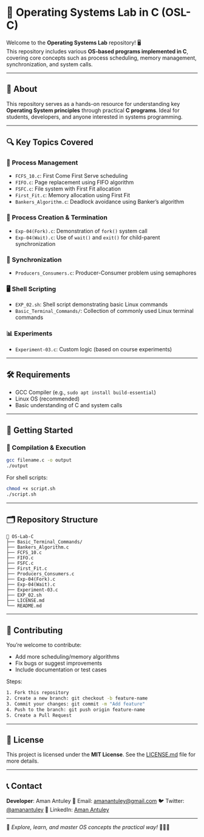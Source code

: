 

# 🧠 Operating Systems Lab in C (OSL-C)

Welcome to the **Operating Systems Lab** repository! 🖥️  
This repository includes various **OS-based programs implemented in C**, covering core concepts such as process scheduling, memory management, synchronization, and system calls.

---

## 📘 About

This repository serves as a hands-on resource for understanding key **Operating System principles** through practical **C programs**. Ideal for students, developers, and anyone interested in systems programming.

---

## 🔍 Key Topics Covered

### 🧾 Process Management
- `FCFS_10.c`: First Come First Serve scheduling
- `FIFO.c`: Page replacement using FIFO algorithm
- `FSFC.c`: File system with First Fit allocation
- `First_Fit.c`: Memory allocation using First Fit
- `Bankers_Algorithm.c`: Deadlock avoidance using Banker’s algorithm

### 🔁 Process Creation & Termination
- `Exp-04(Fork).c`: Demonstration of `fork()` system call
- `Exp-04(Wait).c`: Use of `wait()` and `exit()` for child-parent synchronization

### 🔄 Synchronization
- `Producers_Consumers.c`: Producer-Consumer problem using semaphores

### 🖥️ Shell Scripting
- `EXP_02.sh`: Shell script demonstrating basic Linux commands
- `Basic_Terminal_Commands/`: Collection of commonly used Linux terminal commands

### 📊 Experiments
- `Experiment-03.c`: Custom logic (based on course experiments)

---

## 🛠️ Requirements

- GCC Compiler (e.g., `sudo apt install build-essential`)
- Linux OS (recommended)
- Basic understanding of C and system calls

---

## 🚀 Getting Started

### 🔧 Compilation & Execution

```bash
gcc filename.c -o output
./output
````

For shell scripts:

```bash
chmod +x script.sh
./script.sh
```

---

## 🗂️ Repository Structure

```
📁 OS-Lab-C
├── Basic_Terminal_Commands/
├── Bankers_Algorithm.c
├── FCFS_10.c
├── FIFO.c
├── FSFC.c
├── First_Fit.c
├── Producers_Consumers.c
├── Exp-04(Fork).c
├── Exp-04(Wait).c
├── Experiment-03.c
├── EXP_02.sh
├── LICENSE.md
└── README.md
```

---

## 🤝 Contributing

You’re welcome to contribute:

* Add more scheduling/memory algorithms
* Fix bugs or suggest improvements
* Include documentation or test cases

Steps:

```bash
1. Fork this repository
2. Create a new branch: git checkout -b feature-name
3. Commit your changes: git commit -m "Add feature"
4. Push to the branch: git push origin feature-name
5. Create a Pull Request
```

---

## 📜 License

This project is licensed under the **MIT License**.
See the [LICENSE.md](LICENSE.md) file for more details.

---

## 📞 Contact

**Developer**: Aman Antuley
📧 Email: [amanantuley@gmail.com](mailto:amanantuley@gmail.com)
🐦 Twitter: [@amanantuley](https://twitter.com/amanantuley)
💼 LinkedIn: [Aman Antuley](https://linkedin.com/in/amanantuley)

---

📌 *Explore, learn, and master OS concepts the practical way!* 🧩🧑‍💻


